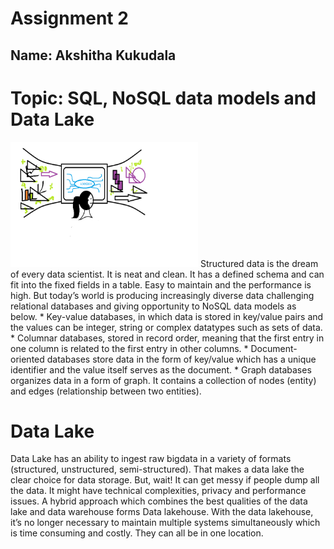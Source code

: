 # **Assignment 2**
## **Name**: Akshitha Kukudala

# **Topic**: SQL, NoSQL data models and Data Lake
<img src="messydata.PNG" width="300" height="200" />
   Structured data is the dream of every data scientist. It is neat and clean. It has a defined schema and can fit into the fixed fields in a table. Easy to maintain and the performance is high. But today’s world is producing increasingly diverse data challenging relational databases and giving opportunity to NoSQL data models as below.
* Key-value databases, in which data is stored in key/value pairs and the values can be integer, string or complex datatypes such as sets of data.
* Columnar databases, stored in record order, meaning that the first entry in one column is related to the first entry in other columns.
* Document-oriented databases store data in the form of key/value which has a unique identifier and the value itself serves as the document.
* Graph databases organizes data in a form of graph. It contains a collection of nodes (entity) and edges (relationship between two entities).

# Data Lake

Data Lake has an ability to ingest raw bigdata in a variety of formats (structured, unstructured, semi-structured). That makes a data lake the clear choice for data storage. 
But, wait!
It can get messy if people dump all the data. It might have technical complexities, privacy and performance issues.
 A hybrid approach which combines the best qualities of the data lake and data warehouse forms Data lakehouse. With the data lakehouse, it’s no longer necessary to maintain multiple systems simultaneously which is time consuming and costly. They can all be in one location.
